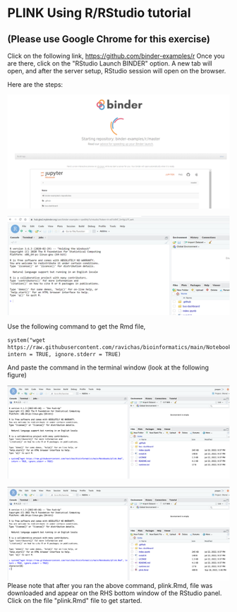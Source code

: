 # PLINK Using R/RStudio tutorial 
## (Please use Google Chrome for this exercise)
Click on the following link, https://github.com/binder-examples/r
Once you are there, click on the "RStudio Launch BINDER" option. A new tab will open, and after the server setup, RStudio session will open on the browser. 



Here are the steps: 

 ![Go to binder-examples link](./../Img/RStudioBinderLaunch1.png)
 
 ![Go to binder-examples link](./../Img/RStudioBinderLaunch2.png)
 
 Use the following command to get the Rmd file, 
``` 
system("wget https://raw.githubusercontent.com/ravichas/bioinformatics/main/Notebooks/plink.Rmd", intern = TRUE, ignore.stderr = TRUE)
```
And paste the command in the terminal window (look at the following figure)
 
 ![Go to binder-examples link](./../Img/plink1.png)
 
 ![Go to binder-examples link](./../Img/plink2.png)
 Please note that after you ran the above command, plink.Rmd, file was downloaded and appear on the RHS bottom window of the RStudio panel. Click on the file "plink.Rmd" file to get started.

